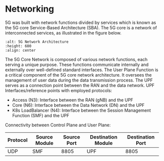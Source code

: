 # Networking

5G was built with network functions divided by services which is known as the 5G core Service-Based Architecture (SBA). The 5G core is a network of interconnected services, as illustrated in the figure below.

```{image} ../images/5g_network_architecture.png
:alt: 5G Network Architecture
:height: 600
:align: center
```

The 5G Core Network is composed of various network functions, each serving a unique purpose. These functions communicate internally and externally over well-defined standard interfaces.
The User Plane Function is a critical component of the 5G core network architecture. It oversees the management of user data during the data transmission process. The UPF serves as a connection point between the RAN and the data network.
UPF Interfaces/reference points with employed protocols:
- Access (N3): Interface between the RAN (gNB) and the UPF
- Core (N6): Interface between the Data Network (DN) and the UPF
- K8s LoadBalancer (N4): Interface between the Session Management Function (SMF) and the UPF  

Connectivity between Control Plane and User Plane:

| Protocol | Source Module | Source Port | Destination Module | Destination Port | 
|----------|---------------|-------------|--------------------|------------------|
| UDP      | SMF           | 8805        | UPF                | 8805             |

